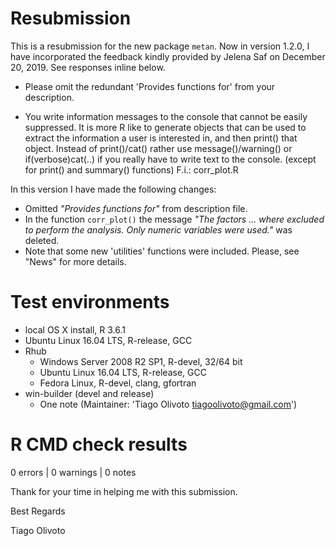 # Resubmission
This is a resubmission for the new package `metan`. Now in version 1.2.0, I have incorporated the feedback kindly provided by Jelena Saf on December 20, 2019. See responses inline below. 

> 
* Please omit the redundant 'Provides functions for' from your description.

> 
* You write information messages to the console that cannot be easily suppressed. It is more R like to generate objects that can be used to extract the information a user is interested in, and then print() that object. Instead of print()/cat() rather use message()/warning()  or if(verbose)cat(..) if you really have to write text to the console. (except for print() and summary() functions) F.i.: corr_plot.R


In this version I have made the following changes:
* Omitted *"Provides functions for"* from description file.
* In the function `corr_plot()` the message *"The factors ... where excluded to perform the analysis. Only numeric variables were used."* was deleted.
* Note that some new 'utilities' functions were included. Please, see "News" for more details.


# Test environments

- local OS X install, R 3.6.1
- Ubuntu Linux 16.04 LTS, R-release, GCC
- Rhub
   - Windows Server 2008 R2 SP1, R-devel, 32/64 bit
   - Ubuntu Linux 16.04 LTS, R-release, GCC
   - Fedora Linux, R-devel, clang, gfortran
- win-builder (devel and release)
   - One note (Maintainer: 'Tiago Olivoto <tiagoolivoto@gmail.com>')

# R CMD check results
0 errors | 0 warnings | 0 notes


Thank for your time in helping me with this submission.

Best Regards

Tiago Olivoto  

